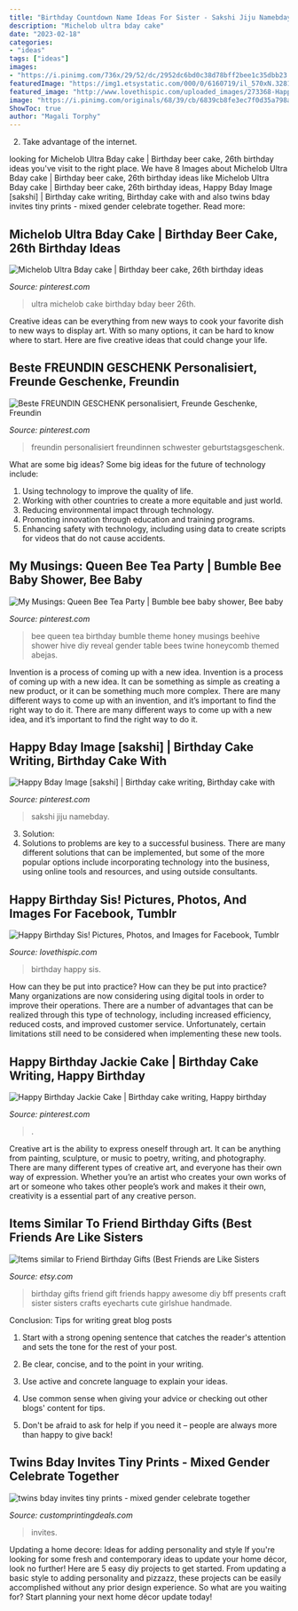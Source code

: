 ```yaml
---
title: "Birthday Countdown Name Ideas For Sister - Sakshi Jiju Namebday"
description: "Michelob ultra bday cake"
date: "2023-02-18"
categories:
- "ideas"
tags: ["ideas"]
images:
- "https://i.pinimg.com/736x/29/52/dc/2952dc6bd0c38d78bff2bee1c35dbb23.jpg"
featuredImage: "https://img1.etsystatic.com/000/0/6160719/il_570xN.328183703.jpg"
featured_image: "http://www.lovethispic.com/uploaded_images/273368-Happy-Birthday-Sis-.gif"
image: "https://i.pinimg.com/originals/68/39/cb/6839cb8fe3ec7f0d35a798a4517daa73.jpg"
ShowToc: true
author: "Magali Torphy"
---
```



2. Take advantage of the internet.

	

		
looking for Michelob Ultra Bday cake | Birthday beer cake, 26th birthday ideas you've visit to the right place. We have 8 Images about Michelob Ultra Bday cake | Birthday beer cake, 26th birthday ideas like Michelob Ultra Bday cake | Birthday beer cake, 26th birthday ideas, Happy Bday Image [sakshi] | Birthday cake writing, Birthday cake with and also twins bday invites tiny prints - mixed gender celebrate together. Read more:
		
    
## Michelob Ultra Bday Cake | Birthday Beer Cake, 26th Birthday Ideas

<img loading=lazy src="https://i.pinimg.com/originals/68/39/cb/6839cb8fe3ec7f0d35a798a4517daa73.jpg" onerror="this.onerror=null;this.src='https://tse4.mm.bing.net/th?id=OIP.XxUANTcT-tZcHRcp9UiYwwHaPP&amp;pid=15.1';" alt="Michelob Ultra Bday cake | Birthday beer cake, 26th birthday ideas">

_Source: pinterest.com_

>ultra michelob cake birthday bday beer 26th. 

	

Creative ideas can be everything from new ways to cook your favorite dish to new ways to display art. With so many options, it can be hard to know where to start. Here are five creative ideas that could change your life.

    
## Beste FREUNDIN GESCHENK Personalisiert, Freunde Geschenke, Freundin

<img loading=lazy src="https://i.pinimg.com/736x/00/b1/8f/00b18f4e849df7e356bc10897b669fb7.jpg" onerror="this.onerror=null;this.src='https://tse3.mm.bing.net/th?id=OIP.IOaWxsZbSqPYyj2GGlpzaAHaHa&amp;pid=15.1';" alt="Beste FREUNDIN GESCHENK personalisiert, Freunde Geschenke, Freundin">

_Source: pinterest.com_

>freundin personalisiert freundinnen schwester geburtstagsgeschenk. 

	

What are some big ideas?
Some big ideas for the future of technology include: 
1. Using technology to improve the quality of life. 
2. Working with other countries to create a more equitable and just world. 
3. Reducing environmental impact through technology. 
4. Promoting innovation through education and training programs. 
5. Enhancing safety with technology, including using data to create scripts for videos that do not cause accidents.

    
## My Musings: Queen Bee Tea Party | Bumble Bee Baby Shower, Bee Baby

<img loading=lazy src="https://i.pinimg.com/originals/c6/33/ab/c633abf3e675db04815f4305467129af.jpg" onerror="this.onerror=null;this.src='https://tse4.mm.bing.net/th?id=OIP.9m9yqaqZym6qATgK2HZOygHaLG&amp;pid=15.1';" alt="My Musings: Queen Bee Tea Party | Bumble bee baby shower, Bee baby">

_Source: pinterest.com_

>bee queen tea birthday bumble theme honey musings beehive shower hive diy reveal gender table bees twine honeycomb themed abejas. 

	

Invention is a process of coming up with a new idea.
Invention is a process of coming up with a new idea. It can be something as simple as creating a new product, or it can be something much more complex. There are many different ways to come up with an invention, and it’s important to find the right way to do it. There are many different ways to come up with a new idea, and it’s important to find the right way to do it.

    
## Happy Bday Image [sakshi] | Birthday Cake Writing, Birthday Cake With

<img loading=lazy src="https://i.pinimg.com/736x/29/52/dc/2952dc6bd0c38d78bff2bee1c35dbb23.jpg" onerror="this.onerror=null;this.src='https://tse4.mm.bing.net/th?id=OIP.mEzsZNZR_dPh9F-k0pHG9gHaHa&amp;pid=15.1';" alt="Happy Bday Image [sakshi] | Birthday cake writing, Birthday cake with">

_Source: pinterest.com_

>sakshi jiju namebday. 

	

3. Solution:
3. Solutions to problems are key to a successful business. There are many different solutions that can be implemented, but some of the more popular options include incorporating technology into the business, using online tools and resources, and using outside consultants.

    
## Happy Birthday Sis! Pictures, Photos, And Images For Facebook, Tumblr

<img loading=lazy src="http://www.lovethispic.com/uploaded_images/273368-Happy-Birthday-Sis-.gif" onerror="this.onerror=null;this.src='https://tse4.mm.bing.net/th?id=OIP.vh4t4wImifOQ3azeUr1-9AHaHa&amp;pid=15.1';" alt="Happy Birthday Sis! Pictures, Photos, and Images for Facebook, Tumblr">

_Source: lovethispic.com_

>birthday happy sis. 

	

How can they be put into practice?
How can they be put into practice? Many organizations are now considering using digital tools in order to improve their operations.  There are a number of advantages that can be realized through this type of technology, including increased efficiency, reduced costs, and improved customer service. Unfortunately, certain limitations still need to be considered when implementing these new tools.

    
## Happy Birthday Jackie Cake | Birthday Cake Writing, Happy Birthday

<img loading=lazy src="https://i.pinimg.com/736x/c1/2f/f9/c12ff95f2e275ad78cfec3155baa766a.jpg" onerror="this.onerror=null;this.src='https://tse1.mm.bing.net/th?id=OIP.mGR8NdBUwaok8nB1DvQy_wHaGH&amp;pid=15.1';" alt="Happy Birthday Jackie Cake | Birthday cake writing, Happy birthday">

_Source: pinterest.com_

>. 

	

Creative art is the ability to express oneself through art. It can be anything from painting, sculpture, or music to poetry, writing, and photography. There are many different types of creative art, and everyone has their own way of expression. Whether you’re an artist who creates your own works of art or someone who takes other people’s work and makes it their own, creativity is a essential part of any creative person.

    
## Items Similar To Friend Birthday Gifts (Best Friends Are Like Sisters

<img loading=lazy src="https://img1.etsystatic.com/000/0/6160719/il_570xN.328183703.jpg" onerror="this.onerror=null;this.src='https://tse4.mm.bing.net/th?id=OIP.4eFJ35k9lebd8jBQ5C0-zQHaJ4&amp;pid=15.1';" alt="Items similar to Friend Birthday Gifts (Best Friends are Like Sisters">

_Source: etsy.com_

>birthday gifts friend gift friends happy awesome diy bff presents craft sister sisters crafts eyecharts cute girlshue handmade. 

	

Conclusion: Tips for writing great blog posts
1. Start with a strong opening sentence that catches the reader's attention and sets the tone for the rest of your post.
2. Be clear, concise, and to the point in your writing.

3. Use active and concrete language to explain your ideas. 
4. Use common sense when giving your advice or checking out other blogs' content for tips. 
5. Don't be afraid to ask for help if you need it – people are always more than happy to give back!

    
## Twins Bday Invites Tiny Prints - Mixed Gender Celebrate Together

<img loading=lazy src="https://customprintingdeals.com/wp-content/uploads/2014/03/twins_bday_invites_tiny_prints1.jpg" onerror="this.onerror=null;this.src='https://tse4.mm.bing.net/th?id=OIP.XhS2I8twuIY5nm6juwtQIgHaFd&amp;pid=15.1';" alt="twins bday invites tiny prints - mixed gender celebrate together">

_Source: customprintingdeals.com_

>invites. 

	

Updating a home decore: Ideas for adding personality and style
If you're looking for some fresh and contemporary ideas to update your home décor, look no further! Here are 5 easy diy projects to get started. From updating a basic style to adding personality and pizzazz, these projects can be easily accomplished without any prior design experience. So what are you waiting for? Start planning your next home décor update today!

